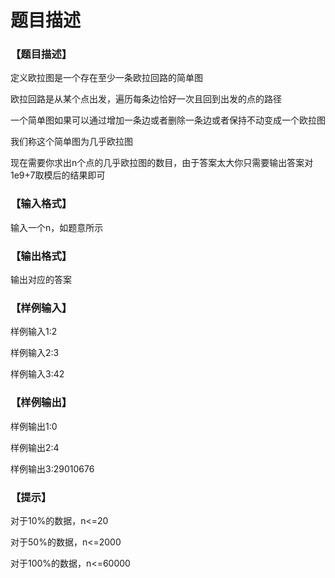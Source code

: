 # 题目描述


<h3>
【题目描述】
</h3>
<p>
定义欧拉图是一个存在至少一条欧拉回路的简单图
</p>
<p>
欧拉回路是从某个点出发，遍历每条边恰好一次且回到出发的点的路径
</p>
<p>
一个简单图如果可以通过增加一条边或者删除一条边或者保持不动变成一个欧拉图
</p>
<p>
我们称这个简单图为几乎欧拉图
</p>
<p>
现在需要你求出n个点的几乎欧拉图的数目，由于答案太大你只需要输出答案对1e9+7取模后的结果即可
</p>
<h3>
【输入格式】
</h3>
<p>
输入一个n，如题意所示
</p>
<h3>
【输出格式】
</h3>
<p>
输出对应的答案
</p>
<h3>
【样例输入】
</h3>
<p>
样例输入1:2
</p>
<p>
样例输入2:3
</p>
<p>
样例输入3:42
</p>
<h3>
【样例输出】
</h3>
<p>
样例输出1:0
</p>
<p>
样例输出2:4
</p>
<p>
样例输出3:29010676
</p>
<h3>
【提示】
</h3>
<p>
对于10%的数据，n&lt;=20
</p>
<p>
对于50%的数据，n&lt;=2000
</p>
<p>
对于100%的数据，n&lt;=60000
</p>
